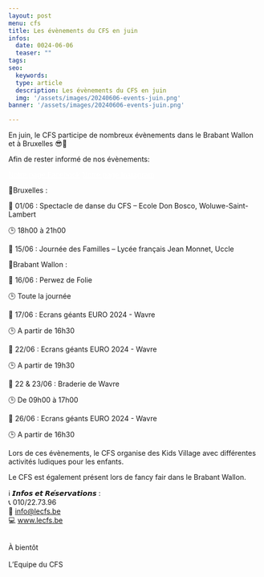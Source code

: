 ```yaml
---
layout: post
menu: cfs
title: Les évènements du CFS en juin
infos:
  date: 0024-06-06
  teaser: ""
tags:
seo:
  keywords:
  type: article
  description: Les évènements du CFS en juin
  img: '/assets/images/20240606-events-juin.png'
banner: '/assets/images/20240606-events-juin.png'

---
```


En juin, le CFS participe de nombreux évènements dans le Brabant Wallon et à Bruxelles 😎🌻

Afin de rester informé de nos évènements:
<div class="d-flex justify-content-center mb-3">
  <a href="https://www.facebook.com/CFSasbl" class="btn btn-info-filled m-4" style="color: #fff !important;">Notre page Facebook</a>
  <a href="https://www.instagram.com/cfs_asbl/" class="btn btn-info-filled m-4" style="color: #fff !important;">Notre page Instagram</a>
</div>

📍Bruxelles :

📅 01/06 : Spectacle de danse du CFS – Ecole Don Bosco, Woluwe-Saint-Lambert

🕒 18h00 à 21h00

📅 15/06 : Journée des Familles – Lycée français Jean Monnet, Uccle

📍Brabant Wallon :

📅 16/06 : Perwez de Folie

🕒 Toute la journée

📅 17/06 : Ecrans géants EURO 2024 - Wavre

🕒 A partir de 16h30

📅 22/06 : Ecrans géants EURO 2024 - Wavre

🕒 A partir de 19h30

📅 22 & 23/06 : Braderie de Wavre

🕒 De 09h00 à 17h00

📅 26/06 : Ecrans géants EURO 2024 - Wavre

🕒 A partir de 16h30

Lors de ces évènements, le CFS organise des Kids Village avec différentes activités ludiques pour les enfants.

Le CFS est également présent lors de fancy fair dans le Brabant Wallon.

ℹ️ 𝙄𝙣𝙛𝙤𝙨 𝙚𝙩 𝙍𝙚́𝙨𝙚𝙧𝙫𝙖𝙩𝙞𝙤𝙣𝙨 :<br>
📞 010/22.73.96<br>
📧 info@lecfs.be<br>
💻 www.lecfs.be<br>
<br>

À bientôt<br><br>
L’Equipe du CFS